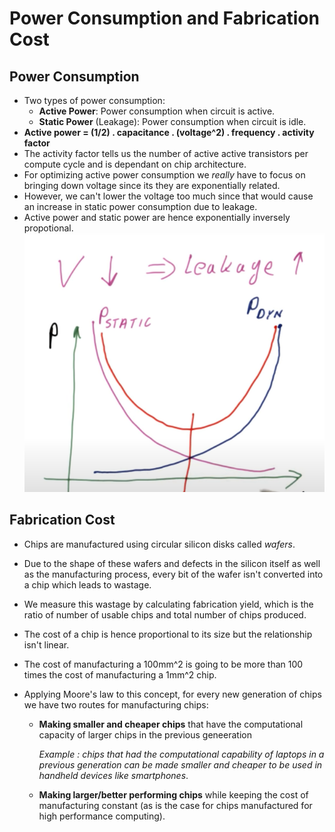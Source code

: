 # Power Consumption and Fabrication Cost

## Power Consumption

- Two types of power consumption:
  - <strong>Active Power</strong>: Power consumption when circuit is active.
  - <strong>Static Power</strong> (Leakage): Power consumption when circuit is idle.
- <strong>Active power = (1/2) . capacitance . (voltage^2) . frequency . activity factor</strong>
- The activity factor tells us the number of active active transistors per compute cycle and is dependant on chip architecture.
- For optimizing active power consumption we _really_ have to focus on bringing down voltage since its they are exponentially related.
- However, we can't lower the voltage too much since that would cause an increase in static power consumption due to leakage.
- Active power and static power are hence exponentially inversely propotional.
  ![active_static_voltage_relationship](./assets/static_vs_active_power_voltage.png)

## Fabrication Cost

- Chips are manufactured using circular silicon disks called _wafers_.
- Due to the shape of these wafers and defects in the silicon itself as well as the manufacturing process, every bit of the wafer isn't converted into a chip which leads to wastage.
- We measure this wastage by calculating fabrication yield, which is the ratio of number of usable chips and total number of chips produced.
- The cost of a chip is hence proportional to its size but the relationship isn't linear.
- The cost of manufacturing a 100mm^2 is going to be more than 100 times the cost of manufacturing a 1mm^2 chip.
- Applying Moore's law to this concept, for every new generation of chips we have two routes for manufacturing chips:

  - **Making smaller and cheaper chips** that have the computational capacity of larger chips in the previous geneeration

    _Example : chips that had the computational capability of laptops in a previous generation can be made smaller and cheaper to be used in handheld devices like smartphones_.

  - **Making larger/better performing chips** while keeping the cost of manufacturing constant (as is the case for chips manufactured for high performance computing).

